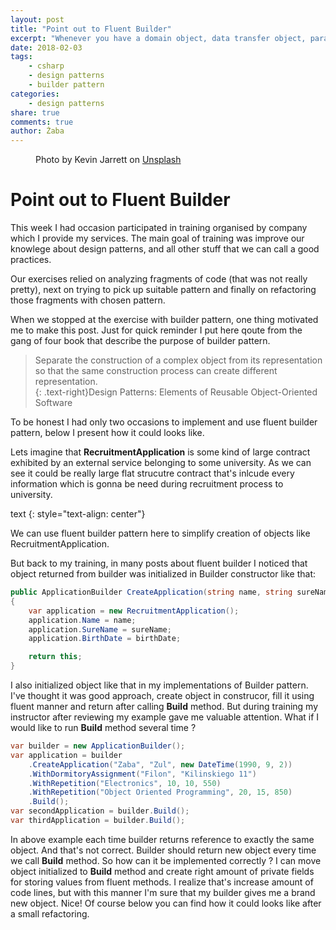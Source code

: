```yaml
---
layout: post
title: "Point out to Fluent Builder"
excerpt: "Whenever you have a domain object, data transfer object, parameter object or any other object that can’t be instantiated with constructor parameters only, you need to create a builder for its class."
date: 2018-02-03
tags: 
    - csharp
    - design patterns
    - builder pattern
categories: 
    - design patterns
share: true
comments: true
author: Żaba
---
```


<figure class="align-center">
  <a href="#"><img src="{{ '/images/kevin-jarrett-561802-unsplash.jpg' | absolute_url }}" alt=""></a>
  <figcaption>Photo by Kevin Jarrett on <a href="https://unsplash.com/?utm_source=unsplash&utm_medium=referral&utm_content=creditCopyText">Unsplash</a></figcaption>
</figure>

# Point out to Fluent Builder

This week I had occasion participated in training organised by company which I provide my services.
The main goal of training was improve our knowlege about design patterns, and all other stuff that we can call a good practices.

Our exercises relied on analyzing fragments of code (that was not really pretty), next on trying to pick up suitable pattern and finally on refactoring those fragments with chosen pattern.

When we stopped at the exercise with builder pattern, one thing motivated me to make this post.
Just for quick reminder I put here qoute from the gang of four book that describe the purpose of builder pattern.

>Separate the construction of a complex object from its representation so that the same construction process can create different representation.  
{: .text-right}Design Patterns: Elements of Reusable Object-Oriented Software

To be honest I had only two occasions to implement and use fluent builder pattern, below I present how it could looks like.

Lets imagine that **RecruitmentApplication** is some kind of large contract exhibited by an external service belonging to some university. As we can see it could be really large flat strucutre contract that's inlcude every information which is gonna be need during recruitment process to university.

text
{: style="text-align: center"}

<script src="https://gist.github.com/Zabaa/585577b4987a9feace8a08f451126e2b.js?file=RecruitmentApplication.cs"></script>

 We can use fluent builder pattern here to simplify creation of objects like RecruitmentApplication.

<script src="https://gist.github.com/Zabaa/585577b4987a9feace8a08f451126e2b.js?file=FirstApplicationBuilder.cs"></script>


But back to my training, in many posts about fluent builder I noticed that object returned from builder was initialized in Builder constructor like that:

```csharp
public ApplicationBuilder CreateApplication(string name, string sureName, DateTime birthDate)
{
    var application = new RecruitmentApplication();
    application.Name = name;
    application.SureName = sureName;
    application.BirthDate = birthDate;

    return this;
}
```

I also initialized object like that in my implementations of Builder pattern. I've thought it was good approach, create object in construcor, fill it using fluent manner and return after calling **Build** method. But during training my instructor after reviewing my example gave me valuable attention. What if I would like to run **Build** method several time ?

```csharp
var builder = new ApplicationBuilder();
var application = builder
    .CreateApplication("Zaba", "Zul", new DateTime(1990, 9, 2))
    .WithDormitoryAssignment("Filon", "Kilinskiego 11")
    .WithRepetition("Electronics", 10, 10, 550)
    .WithRepetition("Object Oriented Programming", 20, 15, 850)
    .Build();
var secondApplication = builder.Build();
var thirdApplication = builder.Build();
```

In above example each time builder returns reference to exactly the same object. And that's not correct. Builder should return new object every time we call **Build** method.
So how can it be implemented correctly ? I can move object initialized to **Build** method and create right amount of private fields for storing values from fluent methods.
I realize that's increase amount of code lines, but with this manner I'm sure that my builder gives me a brand new object. Nice!
Of course below you can find how it could looks like after a small refactoring.

<script src="https://gist.github.com/Zabaa/585577b4987a9feace8a08f451126e2b.js?file=ApplicationBuilder.cs"></script>